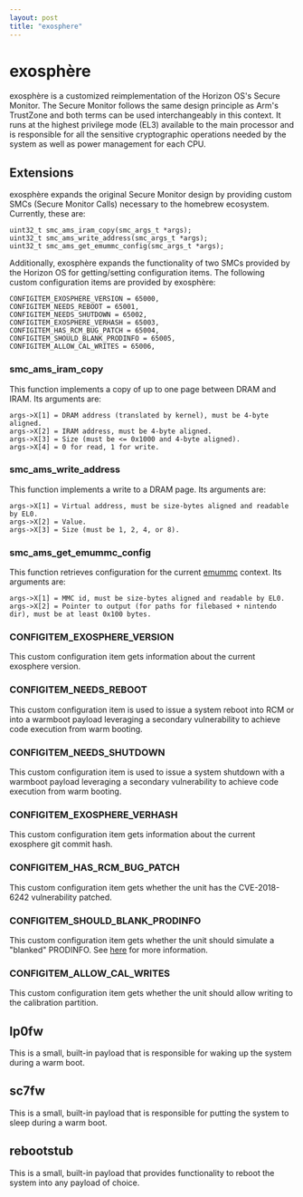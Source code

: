 ```yaml
---
layout: post
title: "exosphere"
---
```


# exosphère
exosphère is a customized reimplementation of the Horizon OS's Secure Monitor.
The Secure Monitor follows the same design principle as Arm's TrustZone and both terms can be used interchangeably in this context. It runs at the highest privilege mode (EL3) available to the main processor and is responsible for all the sensitive cryptographic operations needed by the system as well as power management for each CPU.

## Extensions
exosphère expands the original Secure Monitor design by providing custom SMCs (Secure Monitor Calls) necessary to the homebrew ecosystem. Currently, these are:
```
uint32_t smc_ams_iram_copy(smc_args_t *args);
uint32_t smc_ams_write_address(smc_args_t *args);
uint32_t smc_ams_get_emummc_config(smc_args_t *args);
```

Additionally, exosphère expands the functionality of two SMCs provided by the Horizon OS for getting/setting configuration items. The following custom configuration items are provided by exosphère:
```
CONFIGITEM_EXOSPHERE_VERSION = 65000,
CONFIGITEM_NEEDS_REBOOT = 65001,
CONFIGITEM_NEEDS_SHUTDOWN = 65002,
CONFIGITEM_EXOSPHERE_VERHASH = 65003,
CONFIGITEM_HAS_RCM_BUG_PATCH = 65004,
CONFIGITEM_SHOULD_BLANK_PRODINFO = 65005,
CONFIGITEM_ALLOW_CAL_WRITES = 65006,
```

### smc_ams_iram_copy
This function implements a copy of up to one page between DRAM and IRAM. Its arguments are:
```
args->X[1] = DRAM address (translated by kernel), must be 4-byte aligned.
args->X[2] = IRAM address, must be 4-byte aligned.
args->X[3] = Size (must be <= 0x1000 and 4-byte aligned).
args->X[4] = 0 for read, 1 for write.
```

### smc_ams_write_address
This function implements a write to a DRAM page. Its arguments are:
```
args->X[1] = Virtual address, must be size-bytes aligned and readable by EL0.
args->X[2] = Value.
args->X[3] = Size (must be 1, 2, 4, or 8).
```

### smc_ams_get_emummc_config
This function retrieves configuration for the current [emummc](emummc.md) context. Its arguments are:
```
args->X[1] = MMC id, must be size-bytes aligned and readable by EL0.
args->X[2] = Pointer to output (for paths for filebased + nintendo dir), must be at least 0x100 bytes.
```

### CONFIGITEM_EXOSPHERE_VERSION
This custom configuration item gets information about the current exosphere version.

### CONFIGITEM_NEEDS_REBOOT
This custom configuration item is used to issue a system reboot into RCM or into a warmboot payload leveraging a secondary vulnerability to achieve code execution from warm booting.

### CONFIGITEM_NEEDS_SHUTDOWN
This custom configuration item is used to issue a system shutdown with a warmboot payload leveraging a secondary vulnerability to achieve code execution from warm booting.

### CONFIGITEM_EXOSPHERE_VERHASH
This custom configuration item gets information about the current exosphere git commit hash.

### CONFIGITEM_HAS_RCM_BUG_PATCH
This custom configuration item gets whether the unit has the CVE-2018-6242 vulnerability patched.

### CONFIGITEM_SHOULD_BLANK_PRODINFO
This custom configuration item gets whether the unit should simulate a "blanked" PRODINFO. See [here](../features/configurations.md) for more information.

### CONFIGITEM_ALLOW_CAL_WRITES
This custom configuration item gets whether the unit should allow writing to the calibration partition.

## lp0fw
This is a small, built-in payload that is responsible for waking up the system during a warm boot.

## sc7fw
This is a small, built-in payload that is responsible for putting the system to sleep during a warm boot.

## rebootstub
This is a small, built-in payload that provides functionality to reboot the system into any payload of choice.
